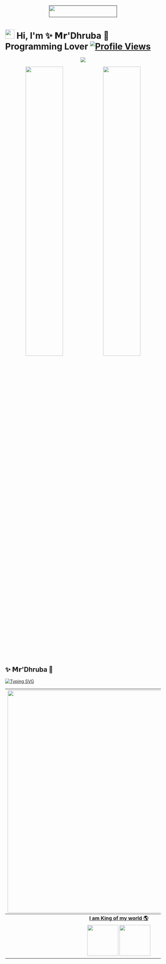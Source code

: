 <p align="center"><a href=""> <img src="https://img.shields.io/badge/»%20Dhruba%20The%20Good%20.%20Boy%20«-black?style=for-the-badge&logo=heroku" width="220" height="38.45"/></a></p>


# <img src="https://raw.githubusercontent.com/MartinHeinz/MartinHeinz/master/wave.gif" width="30px"> Hi, I'm ✨ 𝗠𝗿'Dhruba 💜 Programming Lover [![Profile Views](https://gpvc.arturio.dev/LEGENDARY-OS)](https://github.com/LEGENDARY-OS)


<p align="center">
  <a href="https://t.me/DhrubaXD"><img src="https://user-images.githubusercontent.com/77770753/117139498-f081c400-adc9-11eb-9aaf-f895a54ecc67.gif"></a>
    </p>
<p align="center">
    <img
        width="49%"
        src="https://github-readme-stats.vercel.app/api?username=LEGENDARY-OS&count_private=true&include_all_commits=true&show_icons=true&theme=tokyonight&custom_title=GitHub+Stats"
    />
    <img
        width="49%"
        src="https://github-readme-streak-stats.herokuapp.com?user=LEGENDARY-OS&theme=tokyonight"
    />
</p>

<h3>

<!-- Your title -->

## ✨ 𝗠𝗿'Dhruba 💜

[![Typing SVG](https://readme-typing-svg.herokuapp.com?color=000000&lines=-%3E+Bots+Developer;-%3E+Music+Lover;-%3E+Programmer)](https://git.io/typing-svg)
<!-- Your badges
You can use the website to generate badges: https://shields.io/
-->





<!-- Your badges
You can use the website to generate badges: https://shields.io/
-->
| <a href="https://t.me/DhrubaXD"><img src="https://telegra.ph/file/8c3abf591121615cdef42.jpg" width="720px" height="720px" /></a> |
|:---------------------------------------------------------------------------------------------------------------------------------------: |
|       **[I am King of my world 🌎](https://t.me/DhrubaXD)**                                                                                |
| <a href="https://t.me/DhrubaXD"><img src="https://cdn4.iconfinder.com/data/icons/logos-and-brands/512/335_Telegram_logo-256.png" width="100px" height="100px"></a> <a href="https://www.instagram.com/esport_bots"><img src="https://cdn2.iconfinder.com/data/icons/social-icons-33/128/Instagram-256.png" width="100px" height="100px"></a>                                                                                                                                                                






